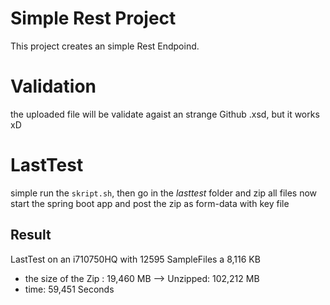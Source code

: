 # Simple Rest Project
This project creates an simple Rest Endpoind.

# Validation
the uploaded file will be validate agaist an strange Github .xsd, but it works xD
# LastTest
simple run the `skript.sh`, then go in the _lasttest_ folder and zip all files
now start the spring boot app and post the zip as form-data with key file
## Result
LastTest on an i710750HQ with 12595 SampleFiles a 8,116 KB
- the size of the Zip : 19,460 MB --> Unzipped: 102,212 MB
- time: 59,451 Seconds